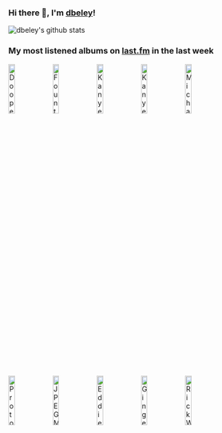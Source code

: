 ### Hi there 👋, I'm [dbeley](https://dbeley.ovh/en)!

![dbeley's github stats](https://github-readme-stats.vercel.app/api?username=dbeley)

### My most listened albums on [last.fm](https://www.last.fm/user/d_beley) in the last week

[<img src='https://lastfm.freetls.fastly.net/i/u/300x300/0f560c1847e57e06001e3072cacf3c2b.jpg' width='16%' height='16%' alt='Doopees - Doopee Time'>](https://www.last.fm/music/doopees/doopee%2btime)&nbsp;
[<img src='https://lastfm.freetls.fastly.net/i/u/300x300/f31ec2ac9b822663f1d0f0da3b3a4c38.jpg' width='16%' height='16%' alt='Fountains of Wayne - Out-Of-State Plates'>](https://www.last.fm/music/fountains%2bof%2bwayne/out-of-state%2bplates)&nbsp;
[<img src='https://lastfm.freetls.fastly.net/i/u/300x300/c2dbe79ace8a4998c9955214bf6ee345.png' width='16%' height='16%' alt='Kanye West - The College Dropout'>](https://www.last.fm/music/kanye%2bwest/the%2bcollege%2bdropout)&nbsp;
[<img src='https://lastfm.freetls.fastly.net/i/u/300x300/9c0e7886d750a519c9ec63c30434b483.png' width='16%' height='16%' alt='Kanye West - Late Registration'>](https://www.last.fm/music/kanye%2bwest/late%2bregistration)&nbsp;
[<img src='https://lastfm.freetls.fastly.net/i/u/300x300/7cce4934adf2453b956ce29dd840bd84.png' width='16%' height='16%' alt='Michael Giacchino - Up'>](https://www.last.fm/music/michael%2bgiacchino/up)&nbsp;
<br>
[<img src='https://lastfm.freetls.fastly.net/i/u/300x300/d1a6635c265ad6b80a5aa1619fe4b33f.jpg' width='16%' height='16%' alt='Protomartyr - Formal Growth in the Desert'>](https://www.last.fm/music/protomartyr/formal%2bgrowth%2bin%2bthe%2bdesert)&nbsp;
[<img src='https://lastfm.freetls.fastly.net/i/u/300x300/824d6fe0b424b132b67dd6ab6ec0720a.png' width='16%' height='16%' alt='JPEGMAFIA - LP!'>](https://www.last.fm/music/jpegmafia/lp%2521)&nbsp;
[<img src='https://lastfm.freetls.fastly.net/i/u/300x300/b659f05d170579fb00458aed64d358cb.jpg' width='16%' height='16%' alt='Eddie Henderson - Heritage'>](https://www.last.fm/music/eddie%2bhenderson/heritage)&nbsp;
[<img src='https://lastfm.freetls.fastly.net/i/u/300x300/9c6865592dbe88c5e456edc3dac396cd.jpg' width='16%' height='16%' alt='Ginger Root - City Slicker'>](https://www.last.fm/music/ginger%2broot/city%2bslicker)&nbsp;
[<img src='https://lastfm.freetls.fastly.net/i/u/300x300/72b9cc7810704015c05ed256b9fec928.jpg' width='16%' height='16%' alt='Rick Wakeman - Rick Wakemans Criminal Record'>](https://www.last.fm/music/rick%2bwakeman/rick%2bwakeman%2527s%2bcriminal%2brecord)&nbsp;
<br>

